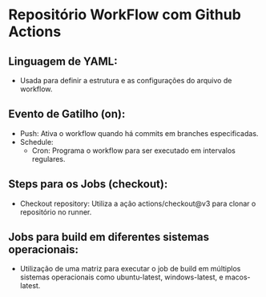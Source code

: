 # Repositório WorkFlow com Github Actions

## Linguagem de YAML:
  - Usada para definir a estrutura e as configurações do arquivo de workflow.

## Evento de Gatilho (on):
  - Push: Ativa o workflow quando há commits em branches especificadas.
  - Schedule:
    - Cron: Programa o workflow para ser executado em intervalos regulares.

## Steps para os Jobs (checkout):
  - Checkout repository: Utiliza a ação actions/checkout@v3 para clonar o repositório no runner.

## Jobs para build em diferentes sistemas operacionais:
  - Utilização de uma matriz para executar o job de build em múltiplos sistemas operacionais como ubuntu-latest, windows-latest, e macos-latest.
  


